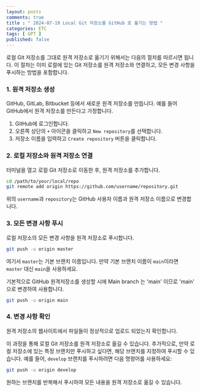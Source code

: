 ```yaml
---
layout: posts
comments: true
title : " 2024-07-19 Local Git 저장소롤 GitHub 로 옮기는 방법 "
categories: ETC
tags: [ GPT ]
published: false
---
```


로컬 Git 저장소를 그대로 원격 저장소로 옮기기 위해서는 다음의 절차를 따르시면 됩니다. 이 절차는 이미 로컬에 있는 Git 저장소를 원격 저장소와 연결하고, 모든 변경 사항을 푸시하는 방법을 포함합니다.

### 1. 원격 저장소 생성

GitHub, GitLab, Bitbucket 등에서 새로운 원격 저장소를 만듭니다. 예를 들어 GitHub에서 원격 저장소를 만든다고 가정합니다.

1. GitHub에 로그인합니다.
2. 오른쪽 상단의 `+` 아이콘을 클릭하고 `New repository`를 선택합니다.
3. 저장소 이름을 입력하고 `Create repository` 버튼을 클릭합니다.

### 2. 로컬 저장소와 원격 저장소 연결

터미널을 열고 로컬 Git 저장소로 이동한 후, 원격 저장소를 추가합니다.

```sh
cd /path/to/your/local/repo
git remote add origin https://github.com/username/repository.git
```

위의 `username`과 `repository`는 GitHub 사용자 이름과 원격 저장소 이름으로 변경합니다.

### 3. 모든 변경 사항 푸시

로컬 저장소의 모든 변경 사항을 원격 저장소로 푸시합니다.

```sh
git push -u origin master
```

여기서 `master`는 기본 브랜치 이름입니다. 만약 기본 브랜치 이름이 `main`이라면 `master` 대신 `main`을 사용하세요.

기본적으로 GitHub 원격저장소를 생성할 시에 Main branch 는 'main' 이므로 'main' 으로 변경하여 사용합니다.

```sh
git push -u origin main
```

### 4. 변경 사항 확인

원격 저장소의 웹사이트에서 파일들이 정상적으로 업로드 되었는지 확인합니다.

이 과정을 통해 로컬 Git 저장소를 원격 저장소로 옮길 수 있습니다. 추가적으로, 만약 로컬 저장소에 있는 특정 브랜치만 푸시하고 싶다면, 해당 브랜치를 지정하여 푸시할 수 있습니다. 예를 들어, `develop` 브랜치를 푸시하려면 다음 명령어를 사용하세요:

```sh
git push -u origin develop
```

원하는 브랜치를 반복해서 푸시하여 모든 내용을 원격 저장소로 옮길 수 있습니다.
